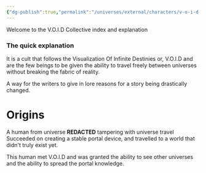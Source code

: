 ```yaml
---
{"dg-publish":true,"permalink":"/universes/external/characters/v-o-i-d-collective/","created":"2024-06-26T10:37:42.656-08:00","updated":"2024-06-18T12:07:07.752-08:00"}
---
```


Welcome to the V.O.I.D Collective index and explanation
  

### The quick explanation

It is a cult that follows the Visualization Of Infinite Destinies or, V.O.I.D and are the few beings to be given the ability to travel freely between universes without breaking the fabric of reality.

A way for the writers to give in lore reasons for a story being drastically changed.

# Origins

A human from universe **REDACTED** tampering with universe travel Succeeded on creating a stable portal device, and travelled to a world that didn't truly exist yet.

This human met V.O.I.D and was granted the ability to see other universes and the ability to spread the portal knowledge.